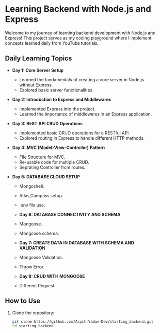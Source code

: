 # Learning Backend with Node.js and Express

Welcome to my journey of learning backend development with Node.js and Express! This project serves as my coding playground where I implement concepts learned daily from YouTube tutorials.

## Daily Learning Topics

- **Day 1: Core Server Setup**

  - Learned the fundamentals of creating a core server in Node.js without Express.
  - Explored basic server functionalities.

- **Day 2: Introduction to Express and Middlewares**

  - Implemented Express into the project.
  - Learned the importance of middlewares in an Express application.

- **Day 3: REST API CRUD Operations**
  - Implemented basic CRUD operations for a RESTful API.
  - Explored routing in Express to handle different HTTP methods.
- **Day 4: MVC (Model-View-Controller) Pattern**

  - File Structure for MVC.
  - Re-usable code for multiple CRUD.
  - Seprating Controller from routes.

- **Day 5: DATABASE CLOUD SETUP**

  - Mongoshell.
  - Atlas,Compass setup.
  - .env file use.

  - **Day 6: DATABASE CONNECTIVITY AND SCHEMA**
  - Mongoose.
  - Mongoose schema.

  - **Day 7: CREATE DATA IN DATABASE WITH SCHEMA AND VALIDATION**
  - Mongoose Validation.
  - Throw Error.

  - **Day 8: CRUD WITH MONGOOSE**
  - Different Request.

## How to Use

1. Clone the repository:
   ```bash
   git clone https://github.com/Arpit-Yadav-Dev/starting_backend.git
   cd starting_backend
   ```
